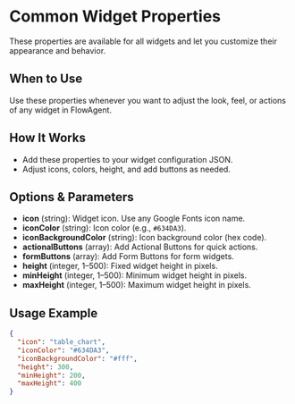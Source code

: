 # Common Widget Properties

These properties are available for all widgets and let you customize their appearance and behavior.

## When to Use
Use these properties whenever you want to adjust the look, feel, or actions of any widget in FlowAgent.

## How It Works
- Add these properties to your widget configuration JSON.
- Adjust icons, colors, height, and add buttons as needed.

## Options & Parameters
- **icon** (string): Widget icon. Use any Google Fonts icon name.
- **iconColor** (string): Icon color (e.g., `#634DA3`).
- **iconBackgroundColor** (string): Icon background color (hex code).
- **actionalButtons** (array): Add Actional Buttons for quick actions.
- **formButtons** (array): Add Form Buttons for form widgets.
- **height** (integer, 1–500): Fixed widget height in pixels.
- **minHeight** (integer, 1–500): Minimum widget height in pixels.
- **maxHeight** (integer, 1–500): Maximum widget height in pixels.

## Usage Example

```json
{
  "icon": "table_chart",
  "iconColor": "#634DA3",
  "iconBackgroundColor": "#fff",
  "height": 300,
  "minHeight": 200,
  "maxHeight": 400
}
```